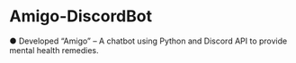 # Amigo-DiscordBot
●	Developed “Amigo” – A chatbot using Python and Discord API to provide mental health remedies. 
